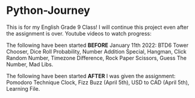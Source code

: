 # Python-Journey
This is for my English Grade 9 Class! I will continue this project even after the assignment is over. Youtube videos to watch progress:

The following have been started **BEFORE** January 11th 2022: BTD6 Tower Chooser, Dice Roll Probability, Number Addition Special, Hangman, Click Random Number, Timezone Difference, Rock Paper Scissors, Guess The Number, Mad Libs.

The following have been started **AFTER** I was given the assignment: Pomodoro Technique Clock, Fizz Buzz (April 5th), USD to CAD (April 5th), Learning File.
